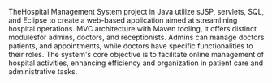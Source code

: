TheHospital Management System project in Java utilize sJSP, servlets, SQL, and Eclipse to create a web-based application aimed at streamlining hospital
operations. MVC architecture with Maven tooling, it offers distinct modulesfor admins, doctors, and receptionists. Admins can manage doctors
patients, and appointments, while doctors  have specific functionalities to their roles. The system's core objective is to facilitate online
management of hospital activities, enhancing efficiency and organization in patient care and administrative tasks.
